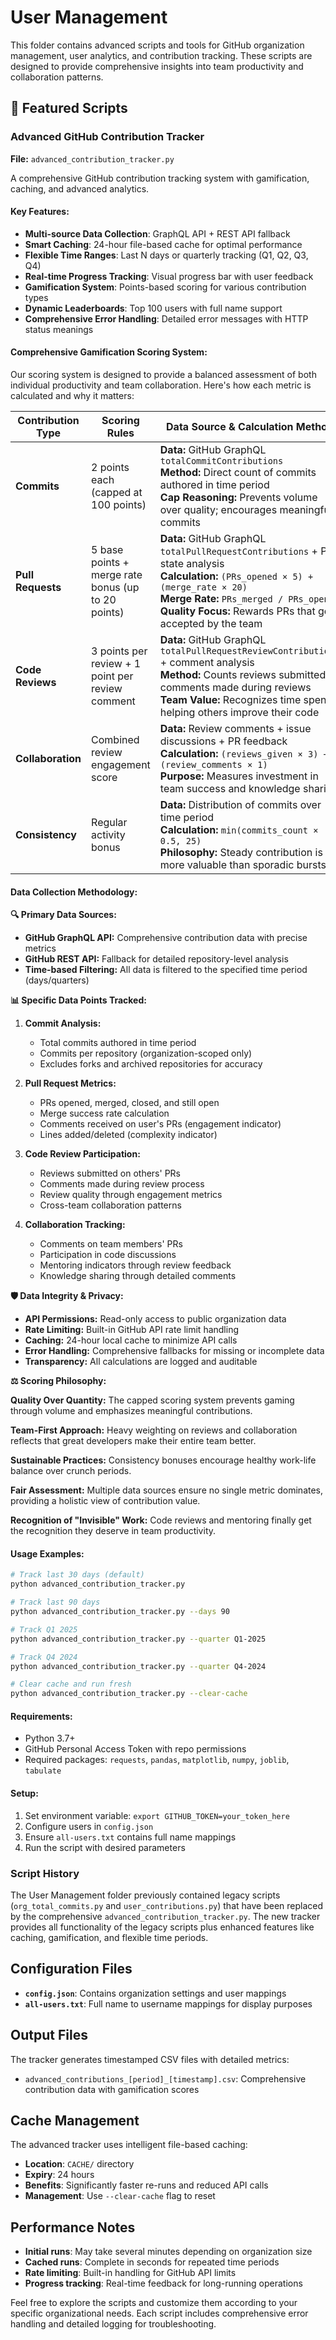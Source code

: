 # User Management

This folder contains advanced scripts and tools for GitHub organization management, user analytics, and contribution tracking. These scripts are designed to provide comprehensive insights into team productivity and collaboration patterns.

## 🚀 Featured Scripts

### Advanced GitHub Contribution Tracker
**File:** `advanced_contribution_tracker.py`

A comprehensive GitHub contribution tracking system with gamification, caching, and advanced analytics.

#### **Key Features:**
- **Multi-source Data Collection**: GraphQL API + REST API fallback
- **Smart Caching**: 24-hour file-based cache for optimal performance
- **Flexible Time Ranges**: Last N days or quarterly tracking (Q1, Q2, Q3, Q4)
- **Real-time Progress Tracking**: Visual progress bar with user feedback
- **Gamification System**: Points-based scoring for various contribution types
- **Dynamic Leaderboards**: Top 100 users with full name support
- **Comprehensive Error Handling**: Detailed error messages with HTTP status meanings

#### **Comprehensive Gamification Scoring System:**

Our scoring system is designed to provide a balanced assessment of both individual productivity and team collaboration. Here's how each metric is calculated and why it matters:

| Contribution Type | Scoring Rules | Data Source & Calculation Method |
|------------------|---------------|----------------------------------|
| **Commits** | 2 points each (capped at 100 points) | **Data:** GitHub GraphQL `totalCommitContributions`<br>**Method:** Direct count of commits authored in time period<br>**Cap Reasoning:** Prevents volume over quality; encourages meaningful commits |
| **Pull Requests** | 5 base points + merge rate bonus (up to 20 points) | **Data:** GitHub GraphQL `totalPullRequestContributions` + PR state analysis<br>**Calculation:** `(PRs_opened × 5) + (merge_rate × 20)`<br>**Merge Rate:** `PRs_merged / PRs_opened`<br>**Quality Focus:** Rewards PRs that get accepted by the team |
| **Code Reviews** | 3 points per review + 1 point per review comment | **Data:** GitHub GraphQL `totalPullRequestReviewContributions` + comment analysis<br>**Method:** Counts reviews submitted + comments made during reviews<br>**Team Value:** Recognizes time spent helping others improve their code |
| **Collaboration** | Combined review engagement score | **Data:** Review comments + issue discussions + PR feedback<br>**Calculation:** `(reviews_given × 3) + (review_comments × 1)`<br>**Purpose:** Measures investment in team success and knowledge sharing |
| **Consistency** | Regular activity bonus | **Data:** Distribution of commits over time period<br>**Calculation:** `min(commits_count × 0.5, 25)`<br>**Philosophy:** Steady contribution is more valuable than sporadic bursts |

#### **Data Collection Methodology:**

**🔍 Primary Data Sources:**
- **GitHub GraphQL API:** Comprehensive contribution data with precise metrics
- **GitHub REST API:** Fallback for detailed repository-level analysis
- **Time-based Filtering:** All data is filtered to the specified time period (days/quarters)

**📊 Specific Data Points Tracked:**

1. **Commit Analysis:**
   - Total commits authored in time period
   - Commits per repository (organization-scoped only)
   - Excludes forks and archived repositories for accuracy

2. **Pull Request Metrics:**
   - PRs opened, merged, closed, and still open
   - Merge success rate calculation
   - Comments received on user's PRs (engagement indicator)
   - Lines added/deleted (complexity indicator)

3. **Code Review Participation:**
   - Reviews submitted on others' PRs
   - Comments made during review process
   - Review quality through engagement metrics
   - Cross-team collaboration patterns

4. **Collaboration Tracking:**
   - Comments on team members' PRs
   - Participation in code discussions
   - Mentoring indicators through review feedback
   - Knowledge sharing through detailed comments

**🛡️ Data Integrity & Privacy:**
- **API Permissions:** Read-only access to public organization data
- **Rate Limiting:** Built-in GitHub API rate limit handling
- **Caching:** 24-hour local cache to minimize API calls
- **Error Handling:** Comprehensive fallbacks for missing or incomplete data
- **Transparency:** All calculations are logged and auditable

**⚖️ Scoring Philosophy:**

**Quality Over Quantity:** The capped scoring system prevents gaming through volume and emphasizes meaningful contributions.

**Team-First Approach:** Heavy weighting on reviews and collaboration reflects that great developers make their entire team better.

**Sustainable Practices:** Consistency bonuses encourage healthy work-life balance over crunch periods.

**Fair Assessment:** Multiple data sources ensure no single metric dominates, providing a holistic view of contribution value.

**Recognition of "Invisible" Work:** Code reviews and mentoring finally get the recognition they deserve in team productivity.

#### **Usage Examples:**
```bash
# Track last 30 days (default)
python advanced_contribution_tracker.py

# Track last 90 days
python advanced_contribution_tracker.py --days 90

# Track Q1 2025
python advanced_contribution_tracker.py --quarter Q1-2025

# Track Q4 2024
python advanced_contribution_tracker.py --quarter Q4-2024

# Clear cache and run fresh
python advanced_contribution_tracker.py --clear-cache
```

#### **Requirements:**
- Python 3.7+
- GitHub Personal Access Token with repo permissions
- Required packages: `requests`, `pandas`, `matplotlib`, `numpy`, `joblib`, `tabulate`

#### **Setup:**
1. Set environment variable: `export GITHUB_TOKEN=your_token_here`
2. Configure users in `config.json`
3. Ensure `all-users.txt` contains full name mappings
4. Run the script with desired parameters

### Script History

The User Management folder previously contained legacy scripts (`org_total_commits.py` and `user_contributions.py`) that have been replaced by the comprehensive `advanced_contribution_tracker.py`. The new tracker provides all functionality of the legacy scripts plus enhanced features like caching, gamification, and flexible time periods.

## Configuration Files

- **`config.json`**: Contains organization settings and user mappings
- **`all-users.txt`**: Full name to username mappings for display purposes

## Output Files

The tracker generates timestamped CSV files with detailed metrics:
- `advanced_contributions_[period]_[timestamp].csv`: Comprehensive contribution data with gamification scores

## Cache Management

The advanced tracker uses intelligent file-based caching:
- **Location**: `CACHE/` directory
- **Expiry**: 24 hours
- **Benefits**: Significantly faster re-runs and reduced API calls
- **Management**: Use `--clear-cache` flag to reset

## Performance Notes

- **Initial runs**: May take several minutes depending on organization size
- **Cached runs**: Complete in seconds for repeated time periods
- **Rate limiting**: Built-in handling for GitHub API limits
- **Progress tracking**: Real-time feedback for long-running operations

Feel free to explore the scripts and customize them according to your specific organizational needs. Each script includes comprehensive error handling and detailed logging for troubleshooting.

